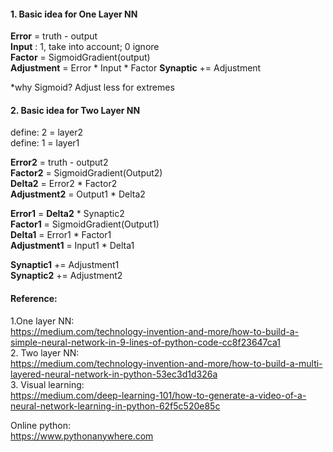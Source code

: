 
#### 1. Basic idea for One Layer NN  
__Error__  = truth - output  
__Input__  :  1, take into account; 0 ignore   
__Factor__ = SigmoidGradient(output)  
__Adjustment__ = Error * Input * Factor
__Synaptic__ += Adjustment  

*why Sigmoid? Adjust less for extremes

#### 2. Basic idea for Two Layer NN  
define: 2 = layer2  
define: 1 = layer1

__Error2__ = truth - output2  
__Factor2__ = SigmoidGradient(Output2)  
__Delta2__ = Error2 * Factor2  
__Adjustment2__ = Output1 * Delta2  

__Error1__ = __Delta2__ * Synaptic2  
__Factor1__ = SigmoidGradient(Output1)  
__Delta1__ = Error1 * Factor1  
__Adjustment1__ = Input1 * Delta1

__Synaptic1__ += Adjustment1  
__Synaptic2__ += Adjustment2  

#### Reference:     
1.One layer NN:  
https://medium.com/technology-invention-and-more/how-to-build-a-simple-neural-network-in-9-lines-of-python-code-cc8f23647ca1  
2. Two layer NN:  
https://medium.com/technology-invention-and-more/how-to-build-a-multi-layered-neural-network-in-python-53ec3d1d326a  
3. Visual learning:  
https://medium.com/deep-learning-101/how-to-generate-a-video-of-a-neural-network-learning-in-python-62f5c520e85c  


Online python:  
https://www.pythonanywhere.com
